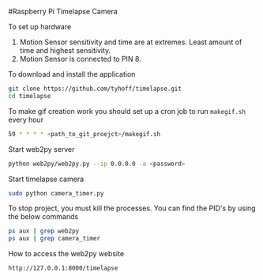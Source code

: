 #Raspberry Pi Timelapse Camera

To set up hardware

1. Motion Sensor sensitivity and time are at extremes. Least amount of time and highest sensitivity. 
2. Motion Sensor is connected to PIN 8.

To download and install the application

```bash
git clone https://github.com/tyhoff/timelapse.git
cd timelapse
```

To make gif creation work you should set up a cron job to run `makegif.sh` every hour
```bash
59 * * * * <path_to_git_proejct>/makegif.sh
```

Start web2py server

```bash
python web2py/web2py.py --ip 0.0.0.0 -a <password>
```

Start timelapse camera

```bash
sudo python camera_timer.py
```

To stop project, you must kill the processes. You can find the PID's by using the below commands

```bash
ps aux | grep web2py
ps aux | grep camera_timer
```



How to access the web2py website

```
http://127.0.0.1:8000/timelapse
```
